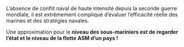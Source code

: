 L’absence de conflit naval de haute intensité depuis la seconde guerre mondiale, il est extrêmement compliqué d’évaluer l’efficacité réelle des marines et des stratégies navales.

Une approximation pour le **niveau des sous-mariniers est de regarder l’état et le niveau de la flotte ASM d’un pays !**